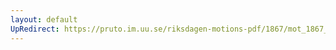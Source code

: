```yaml
---
layout: default
UpRedirect: https://pruto.im.uu.se/riksdagen-motions-pdf/1867/mot_1867__ak__4/mot_1867__ak__4-002.pdf
---
```

